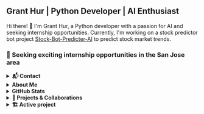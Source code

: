 ## Grant Hur | Python Developer | AI Enthusiast

Hi there! 👋 I'm Grant Hur, a Python developer with a passion for AI and seeking internship opportunities. Currently, I'm working on a stock predictor bot project [Stock-Bot-Predicter-AI](https://github.com/gran4/Stock-Bot-Predicter-AI) to predict stock market trends.

### 🤝 Seeking exciting internship opportunities in the San Jose area

<details>
<summary><strong>📬 Contact</strong></summary>

- 📧 Email: fifttim@gmail.com
- 🙄 Patreon: https://www.patreon.com/GrantHur
- 🌐 Personal Website: Coming soon

</details>


<details>
<summary><strong>About Me</strong></summary>
- 📍 Location: San Jose, CA, US
- 🌱 Currently, I'm building an open sourced AI stock bot
- ❓ I love spicy food and food in general.
</details>

<details>
<summary><strong>GitHub Stats</strong></summary>

[![Grant's GitHub Stats](https://github-readme-stats.vercel.app/api?username=gran4&show_icons=true&count_private=true&hide=prs,contribs&theme=radical)](https://github.com/anuraghazra/github-readme-stats)

[![Languages Used](https://github-readme-stats.vercel.app/api/top-langs/?username=gran4&layout=compact&hide=html,css&theme=radical)](https://github.com/anuraghazra/github-readme-stats)


</details>

<details>
<summary><strong>🔧 Projects & Collaborations</strong></summary>

- 💻 I'm actively seeking collaboration on game(🎮)/and or AI(🤖) development(🏗️) projects.
- 📚 Check out my other projects and contributions on [GitHub](https://github.com/gran4).

</details>

<details>
<summary><strong>🏗️ Active project</strong></summary>

- [Stock-Bot-Predicter-AI](https://github.com/gran4/Stock-Bot-Predicter-AI)
  + Open sourced and Quality

</details>
